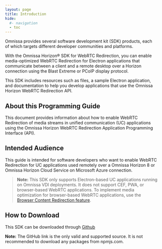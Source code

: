 ```yaml
---
layout: page
title: Introduction
hide:
  #- navigation
  - toc
---
```


Omnissa provides several software development kit (SDK) products, each of which targets different developer communities and platforms.

With the Omnissa Horizon® SDK for WebRTC Redirection, you can enable media-optimized WebRTC Redirection for Electron applications that communicate between a client and a remote desktop over a Horizon connection using the Blast Extreme or PCoIP display protocol.

This SDK includes resources such as files, a sample Electron application, and documentation to help you develop applications that use the Omnissa Horizon WebRTC Redirection API.

## About this Programming Guide

This document provides information about how to enable WebRTC Redirection of media streams in unified communication (UC) applications using the Omnissa Horizon WebRTC Redirection Application Programming Interface (API).

## Intended Audience

This guide is intended for software developers who want to enable WebRTC Redirection for UC applications used remotely over a Omnissa Horizon 8 or Omnissa Horizon Cloud Service on Microsoft Azure connection.

> **Note:** This SDK only supports Electron-based UC applications running on Omnissa VDI deployments. It does not support CEF, PWA, or browser-based WebRTC applications. To implement media optimization for browser-based WebRTC applications, use the [Browser Content Redirection feature](https://docs.omnissa.com/bundle/Horizon-Remote-Desktop-FeaturesVmulti/page/ConfiguringBrowserContentRedirection.html).

## How to Download
This SDK can be downloaded through [Github](https://github.com/euc-releases/horizon-webrtc-redir-sdk)

**Note:**
The GitHub link is the only valid and supported source. It is not recommended to download any packages from npmjs.com.
